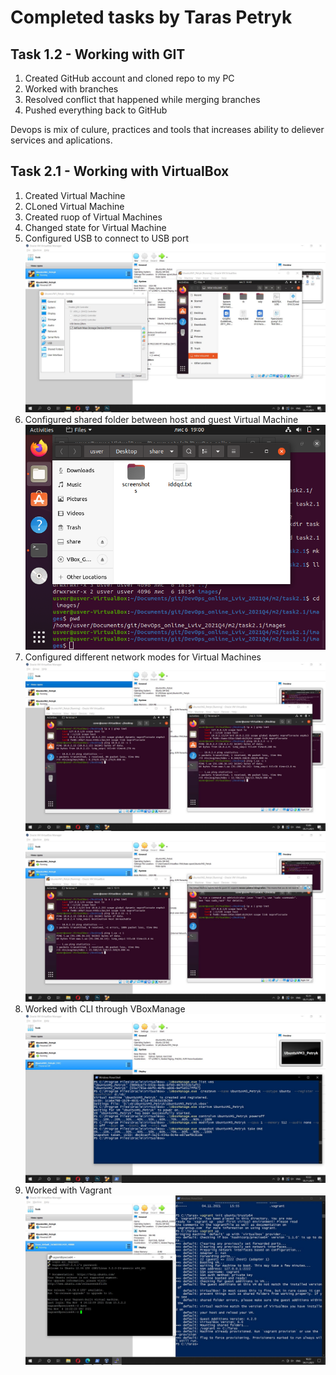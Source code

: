 # Completed tasks by Taras Petryk

## Task 1.2 - Working with GIT

1. Created GitHub account and cloned repo to my PC
2. Worked with branches
3. Resolved conflict that happened while merging branches
4. Pushed everything back to GitHub

Devops is mix of culure, practices and tools that increases ability to deliever services and aplications.

## Task 2.1 - Working with VirtualBox

1. Created Virtual Machine
2. CLoned Virtual Machine
3. Created ruop of Virtual Machines
4. Changed state for Virtual Machine
5. Configured USB to connect to USB port ![USB](/m2/task2.1/images/USB.jpg)
6. Configured shared folder between host and guest Virtual Machine ![Shared](/m2/task2.1/images/SharedFolder.png)
7. Configured different network modes for Virtual Machines ![LocalOpen](/m2/task2.1/images/LocalOpen.jpg) ![LocalNo](/m2/task2.1/images/LocalNo.jpg)
8. Worked with CLI through VBoxManage ![Vboxmanage](/m2/task2.1/images/Vboxmanage.jpg)
9. Worked with Vagrant ![Vagrant](/m2/task2.1/images/Vagrant.jpg)


